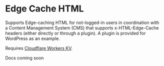 # Edge Cache HTML

Supports Edge-caching HTML for not-logged-in users in coordination with a Content Management System (CMS) that supports x-HTML-Edge-Cache headers (either directly or through a plugin). A plugin is provided for WordPress as an example.

Requires [Cloudflare Workers KV](https://www.cloudflare.com/products/workers-kv/).

Docs coming soon